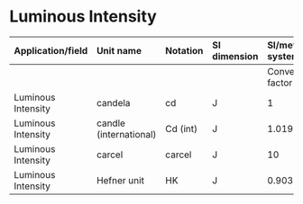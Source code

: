 # Luminous Intensity

| Application/field | Unit name | Notation | SI dimension | SI/metric system |  | English/US system |  |
| :--- | :--- | :--- | :--- | :--- | :--- | :--- | :--- |
|  |  |  |  | Conversion factor | Unit | Conversion factor | Unit |
| Luminous Intensity | candela | cd | J | 1 | cd | 0.981 | Cd (int) |
| Luminous Intensity | candle (international) | Cd (int) | J | 1.01937 | cd | 1 | Cd (int) |
| Luminous Intensity | carcel | carcel | J | 10 | cd | 9.81 | Cd (int) |
| Luminous Intensity | Hefner unit | HK | J | 0.903 | cd | 0.886 | Cd (int) |
